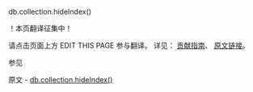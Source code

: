  db.collection.hideIndex()

 ！本页翻译征集中！

请点击页面上方 EDIT THIS PAGE 参与翻译。
详见：
[贡献指南]( https://github.com/whaleal/MongoDB-Manual-zh/blob/master/CONTRIBUTING.md )、
[原文链接](  https://docs.mongodb.com/manual/reference/method/db.collection.hideIndex/  )。

 参见

原文 - [db.collection.hideIndex()]( https://docs.mongodb.com/manual/reference/method/db.collection.hideIndex/ )

